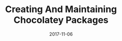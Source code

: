 ---
conference: CVINETA
location: Cedar Falls, Iowa
title: Creating And Maintaining Chocolatey Packages
date: 2017-11-06
---